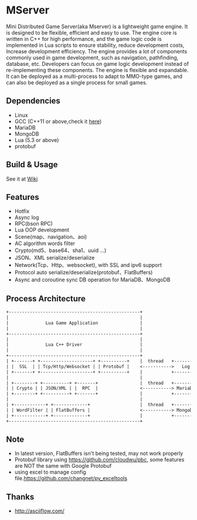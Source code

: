 # MServer

Mini Distributed Game Server(aka Mserver) is a lightweight game engine. It is
designed to be flexible, efficient and easy to use. The engine core is written
in C++ for high performance, and the game logic code is implemented in Lua
scripts to ensure stability, reduce development costs, Increase development
efficiency. The engine provides a lot of components commonly used in game
development, such as navigation, pathfinding, database, etc. Developers can
focus on game logic development instead of re-implementing these components. The
engine is flexible and expandable. It can be deployed as a multi-process to
adapt to MMO-type games, and can also be deployed as a single process for small
games.

## Dependencies
* Linux
* GCC (C++11 or above,check it [here](https://gcc.gnu.org/projects/cxx-status.html))
* MariaDB
* MongoDB
* Lua (5.3 or above)
* protobuf

## Build & Usage

See it at [Wiki](https://github.com/changnet/MServer/wiki/Build)

## Features

 * Hotfix
 * Async log
 * RPC(bson RPC)
 * Lua OOP development
 * Scene(map、navigation、aoi)
 * AC algorithm words filter
 * Crypto(md5、base64、sha1、uuid ...)
 * JSON、XML serialize/deserialize
 * Network(Tcp、Http、websocket), with SSL and ipv6 support
 * Protocol auto serialize/deserialize(protobuf、FlatBuffers)
 * Async and coroutine sync DB operation for MariaDB、MongoDB


## Process Architecture

```txt
+--------------------------------------------------+
|                                                  |
|              Lua Game Application                |
|                                                  |
+--------------------------------------------------+
|                                                  |
|              Lua C++ Driver                      |
|                                                  |
+--------------------------------------------------+
| +-------+ +--------------------+ +----------+    |  thread   +---------+      +----------------+
| |  SSL  | | Tcp/Http/Websocket | | Protobuf |    <----------->   Log   +------>   Disk Files   |
| +-------+ +--------------------+ +----------+    |           +---------+      +----------------+
|                                                  |
| +--------+ +----------+ +-------+                |  thread   +---------+      +----------------+
| | Crypto | | JSON/XML | |  RPC  |                <-----------> MariaDB +------> MariaDB Server |
| +--------+ +----------+ +-------+                |           +---------+      +----------------+
|                                                  |
| +------------+ +-------------+                   |  thread   +---------+      +----------------+
| | WordFilter | | FlatBuffers |                   <-----------> MongoDB +------> MongoDB Server |
| +------------+ +-------------+                   |           +---------+      +----------------+
+--------------------------------------------------+
```

## Note

* In latest version, FlatBuffers isn't being tested, may not work properly
* Protobuf library using https://github.com/cloudwu/pbc, some features are NOT the same with Google Protobuf
* using excel to manage config file.https://github.com/changnet/py_exceltools

## Thanks

- http://asciiflow.com/
